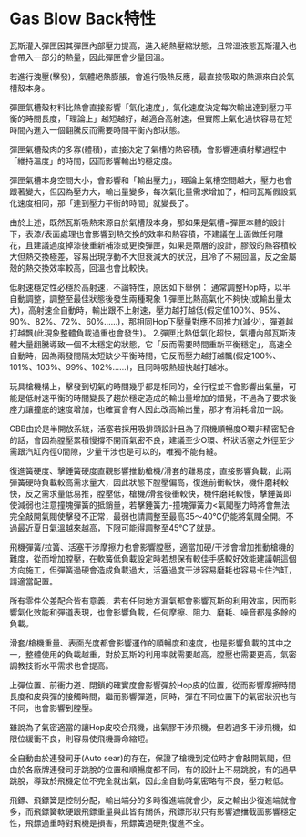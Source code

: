 # Gas Blow Back特性

瓦斯灌入彈匣因其彈匣內部壓力提高，進入絕熱壓縮狀態，且常溫液態瓦斯灌入也會帶入一部分的熱量，因此彈匣會少量回溫。

若進行洩壓(擊發)，氣體絕熱膨脹，會進行吸熱反應，最直接吸取的熱源來自於氣槽殼本身。

彈匣氣槽殼材料比熱會直接影響「氣化速度」，氣化速度決定每次輸出達到壓力平衡的時間長度，「理論上」越短越好，越適合高射速，但實際上氣化過快容易在短時間內進入一個翻騰反而需要時間平衡內部狀態。

彈匣氣槽殼肉的多寡(體積)，直接決定了氣槽的熱容積，會影響連續射擊過程中「維持溫度」的時間，因而影響輸出的穩定度。

彈匣氣槽本身空間大小，會影響和「輸出壓力」，理論上氣槽空間越大，壓力也會跟著變大，但因為壓力大，輸出量變多，每次氣化量需求增加了，相同瓦斯假設氣化速度相同，那「達到壓力平衡的時間」就變長了。

由於上述，既然瓦斯吸熱來源自於氣槽殼本身，那如果是氣槽=彈匣本體的設計下，表漆/表面處理也會影響到熱交換的效率和熱容積，不建議在上面做任何雕花，且建議過度掉漆後重新補漆或更換彈匣，如果是兩層的設計，膠殼的熱容積較大但熱交換極差，容易出現浮動不大但衰減大的狀況，且冷了不易回溫，反之金屬殼的熱交換效率較高，回溫也會比較快。


低射速穩定性必穩於高射速，不論特性，原因如下舉例：
通常調整Hop時，以半自動調整，調整至最佳狀態後發生兩種現象
1.彈匣比熱高氣化不夠快(或輸出量太大)，高射速全自動時，輸出跟不上射速，壓力越打越低(假定值100%、95%、90%、82%、72%、60%……)，那相同Hop下壓量對應不同推力(減少)，彈道越打越飄(此現象整體負載過重也會發生)。
2.彈匣比熱低氣化超快，氣槽內部瓦斯液體大量翻騰導致一個不太穩定的狀態，它「反而需要時間重新平衡穩定」，高速全自動時，因為兩發間隔太短缺少平衡時間，它反而壓力越打越飄(假定100%、101%、103%、99%、102%……)，且同時吸熱超快越打越冰。

玩具槍機構上，擊發到切氣的時間幾乎都是相同的，全行程並不會影響出氣量，可能是低射速平衡的時間變長了趨於穩定造成的輸出量增加的錯覺，不過為了要求後座力讓撞底的速度增加，也確實會有人因此改高輸出量，那才有消耗增加一說。

GBB由於是半開放系統，活塞若採用吸排頭設計且為了飛機順暢度O環非精密配合的話，會因為膛壓累積慢撐不開而氣密不良，建議至少O環、杯狀活塞之外徑至少需跟汽缸內徑0間隙，少量干涉也是可以的，唯獨不能有縫。

復進簧硬度、擊錘簧硬度直觀影響推動槍機/滑套的難易度，直接影響負載，此兩彈簧硬時負載較高需求量大，因此狀態下膛壓偏高，復進前衝較快，機件磨耗較快，反之需求量低易推，膛壓低，槍機/滑套後衝較快，機件磨耗較慢，擊錘簧即使減弱也注意撞塊彈簧的抵銷量，若擊錘簧力-撞塊彈簧力<氣閥壓力時將會無法完全敲開氣閥使擊發不正常，最弱也請調整至最高35～40℃仍能將氣閥全開。不過最近夏日氣溫越來越高，下限可能得調整至45℃了就是。

飛機彈簧/拉簧、活塞干涉摩擦力也會影響膛壓，適當加硬/干涉會增加推動槍機的難度，從而增加膛壓，在軟簧低負載設定時若想保有較佳手感較好效能建議朝這個方向施工，但彈簧過硬會造成負載過大，活塞過度干涉容易磨耗也容易卡住汽缸，請適當配置。

所有零件公差配合皆有意義，若有任何地方漏氣都會影響瓦斯的利用效率，因而影響氣化效能和彈道表現，也會影響負載，任何摩擦、阻力、磨耗、噪音都是多餘的負載。

滑套/槍機重量、表面光度都會影響運作的順暢度和速度，也是影響負載的其中之一，整體使用的負載越重，對於瓦斯的利用率就需要越高，膛壓也需要更高，氣密調教技術水平需求也會提高。

上彈位置、前衝力道、閉鎖的確實度會影響彈於Hop皮的位置，從而影響摩擦時間長度和皮與彈的接觸時間，繼而影響彈道，同時，彈在不同位置下的氣密狀況也有不同，也會影響到膛壓。

雖說為了氣密適當的讓Hop皮咬合飛機，出氣膠干涉飛機，但若過多干涉飛機，如限位緩衝不良，則容易使飛機壽命縮短。

全自動由於連發司牙(Auto sear)的存在，保證了槍機到定位時才會敲開氣閥，但由於各廠牌連發司牙跳脫的位置和順暢度都不同，有的設計上不易跳脫，有的過早跳脫，導致於飛機定位不完全就出氣，因此全自動時氣密略有不良，壓力較低。

飛鏢、飛鏢簧是控制分配，輸出端分的多時復進端就會少，反之輸出少復進端就會多，而飛鏢簧軟硬跟飛鏢重量與此皆有關係，飛鏢形狀只有影響遮擋截面影響穩定性，飛鏢過重時對飛機是損害，飛鏢簧過硬則復進不全。